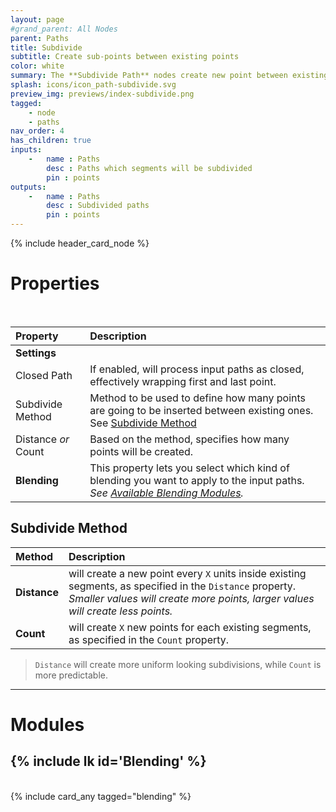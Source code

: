 ```yaml
---
layout: page
#grand_parent: All Nodes
parent: Paths
title: Subdivide
subtitle: Create sub-points between existing points
color: white
summary: The **Subdivide Path** nodes create new point between existing ones on a path. Define closure behavior, choose a subdivide method (Distance or Count), and specify an amount. Opt for blending options to refine subpoints further.
splash: icons/icon_path-subdivide.svg
preview_img: previews/index-subdivide.png
tagged: 
    - node
    - paths
nav_order: 4
has_children: true
inputs:
    -   name : Paths
        desc : Paths which segments will be subdivided
        pin : points
outputs:
    -   name : Paths
        desc : Subdivided paths
        pin : points
---
```


{% include header_card_node %}

# Properties
<br>

| Property       | Description          |
|:-------------|:------------------|
|**Settings**||
| Closed Path           | If enabled, will process input paths as closed, effectively wrapping first and last point.  |
| Subdivide Method      | Method to be used to define how many points are going to be inserted between existing ones.<br>See [Subdivide Method](#subdivide-method)   |
| Distance *or* Count      | Based on the method, specifies how many points will be created. |
| **Blending**           | This property lets you select which kind of blending you want to apply to the input paths.<br>*See [Available Blending Modules](#available-blending-modules).*|

## Subdivide Method

| Method       | Description          |
|:-------------|:------------------|
| **Distance**           | will create a new point every `X` units inside existing segments, as specified in the `Distance` property.<br>*Smaller values will create more points, larger values will create less points.*  |
| **Count**           | will create `X` new points for each existing segments, as specified in the `Count` property.  |

> `Distance` will create more uniform looking subdivisions, while `Count` is more predictable.

---
# Modules

## {% include lk id='Blending' %}
<br>
{% include card_any tagged="blending" %}